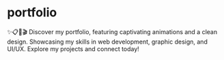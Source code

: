 # portfolio
✨📋🎨🎬 Discover my portfolio, featuring captivating animations and a clean design. Showcasing my skills in web development, graphic design, and UI/UX. Explore my projects and connect today!

